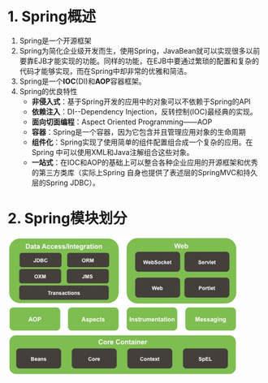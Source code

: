 # 1. Spring概述

1. Spring是一个开源框架
2. Spring为简化企业级开发而生，使用Spring，JavaBean就可以实现很多以前要靠EJB才能实现的功能。同样的功能，在EJB中要通过繁琐的配置和复杂的代码才能够实现，而在Spring中却非常的优雅和简洁。
3. Spring是一个**IOC**(DI)和**AOP**容器框架。
4. Spring的优良特性
   - **非侵入式**：基于Spring开发的应用中的对象可以不依赖于Spring的API
   - **依赖注入**：DI--Dependency Injection，反转控制(IOC)最经典的实现。
   - **面向切面编程**：Aspect Oriented Programming——AOP
   - **容器**：Spring是一个容器，因为它包含并且管理应用对象的生命周期
   - **组件化**：Spring实现了使用简单的组件配置组合成一个复杂的应用。在 Spring 中可以使用XML和Java注解组合这些对象。
   - **一站式**：在IOC和AOP的基础上可以整合各种企业应用的开源框架和优秀的第三方类库（实际上Spring 自身也提供了表述层的SpringMVC和持久层的Spring JDBC）。

# 2. Spring模块划分

![img](images/wps1.jpg)